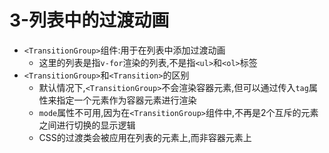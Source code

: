 # 3-列表中的过渡动画

- `<TransitionGroup>`组件:用于在列表中添加过渡动画
  - 这里的列表是指`v-for`渲染的列表,不是指`<ul>`和`<ol>`标签
- `<TransitionGroup>`和`<Transition>`的区别
  - 默认情况下,`<TransitionGroup>`不会渲染容器元素,但可以通过传入`tag`属性来指定一个元素作为容器元素进行渲染
  - `mode`属性不可用,因为在`<TransitionGroup>`组件中,不再是2个互斥的元素之间进行切换的显示逻辑
  - CSS的过渡类会被应用在列表的元素上,而非容器元素上